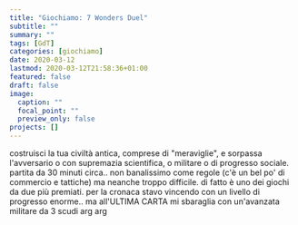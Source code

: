 ```yaml
---
title: "Giochiamo: 7 Wonders Duel"
subtitle: ""
summary: ""
tags: [GdT]
categories: [giochiamo]
date: 2020-03-12
lastmod: 2020-03-12T21:58:36+01:00
featured: false
draft: false
image:
  caption: ""
  focal_point: ""
  preview_only: false
projects: []
---
```


costruisci la tua civiltà antica, comprese di "meraviglie", e sorpassa l'avversario o con supremazia scientifica, o militare o di progresso sociale. 
partita da 30 minuti circa.. non banalissimo come regole (c'è un bel po' di commercio e tattiche) ma neanche troppo difficile. di fatto è uno dei giochi da due più premiati.
per la cronaca stavo vincendo con un livello di progresso enorme.. ma all'ULTIMA CARTA mi sbaraglia con un'avanzata militare da 3 scudi arg arg
